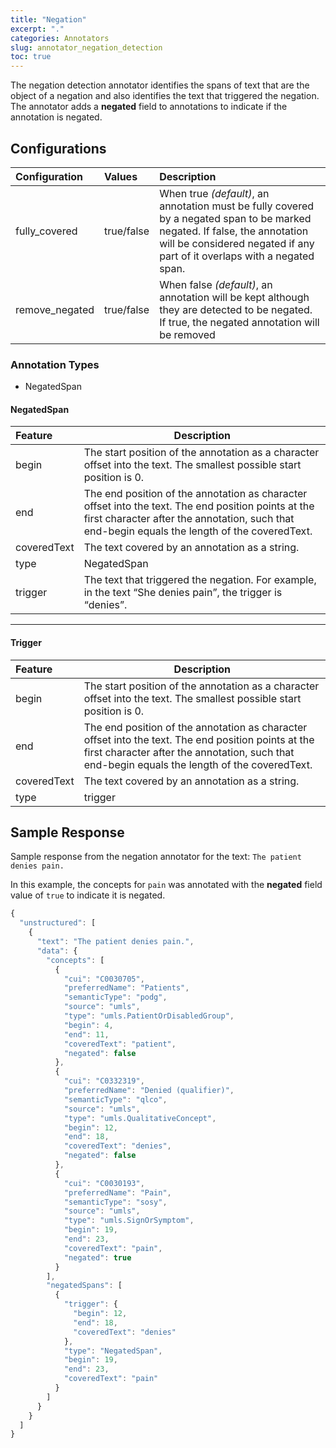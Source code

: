 ```yaml
---
title: "Negation"
excerpt: "."
categories: Annotators
slug: annotator_negation_detection
toc: true
---
```

<!--                                                                    -->
<!-- (C) Copyright Merative US L.P. and others 2011, 2023               -->
<!--                                                                    -->
<!-- SPDX-License-Identifier: Apache-2.0                                -->
<!--                                                                    -->

<!-- # Negation -->

The negation detection annotator identifies the spans of text that are the object of a negation and also identifies the text that triggered the negation. The annotator adds a **negated** field to annotations to indicate if the annotation is negated.

## Configurations

| Configuration | Values | Description |
|:--------------|:-------|:------------|
| fully_covered | true/false | When true <i>(default)</i>, an annotation must be fully covered by a negated span to be marked negated. If false, the annotation will be considered negated if any part of it overlaps with a negated span. |
| remove_negated | true/false |When false <i>(default)</i>, an annotation will be kept although they are detected to be negated. If true, the negated annotation will be removed |

### Annotation Types

* NegatedSpan

#### NegatedSpan

| Feature | Description |
|:--------|-------------|
| begin | The start position of the annotation as a character offset into the text. The smallest possible start position is 0. |
| end | The end position of the annotation as character offset into the text. The end position points at the first character after the annotation, such that end-begin equals the length of the coveredText. |
| coveredText | The text covered by an annotation as a string. |
| type | NegatedSpan |
| trigger | The text that triggered the negation. For example, in the text <q>She denies pain</q>, the trigger is <q>denies</q>. |

---

#### Trigger

| Feature | Description |
|:--------|-------------|
| begin | The start position of the annotation as a character offset into the text. The smallest possible start position is 0. |
| end | The end position of the annotation as character offset into the text. The end position points at the first character after the annotation, such that end-begin equals the length of the coveredText. |
| coveredText | The text covered by an annotation as a string. |
| type | trigger |

## Sample Response

Sample response from the negation annotator for the text: `The patient denies pain.`

In this example, the concepts for `pain` was annotated with the **negated** field value of `true` to indicate it is negated.

```javascript
{
  "unstructured": [
    {
      "text": "The patient denies pain.",
      "data": {
        "concepts": [
          {
            "cui": "C0030705",
            "preferredName": "Patients",
            "semanticType": "podg",
            "source": "umls",
            "type": "umls.PatientOrDisabledGroup",
            "begin": 4,
            "end": 11,
            "coveredText": "patient",
            "negated": false
          },
          {
            "cui": "C0332319",
            "preferredName": "Denied (qualifier)",
            "semanticType": "qlco",
            "source": "umls",
            "type": "umls.QualitativeConcept",
            "begin": 12,
            "end": 18,
            "coveredText": "denies",
            "negated": false
          },
          {
            "cui": "C0030193",
            "preferredName": "Pain",
            "semanticType": "sosy",
            "source": "umls",
            "type": "umls.SignOrSymptom",
            "begin": 19,
            "end": 23,
            "coveredText": "pain",
            "negated": true
          }
        ],
        "negatedSpans": [
          {
            "trigger": {
              "begin": 12,
              "end": 18,
              "coveredText": "denies"
            },
            "type": "NegatedSpan",
            "begin": 19,
            "end": 23,
            "coveredText": "pain"
          }
        ]
      }
    }
  ]
}
```
